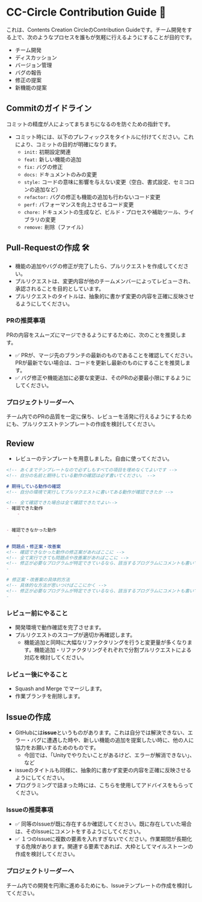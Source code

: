 # CC-Circle Contribution Guide 🚀

これは、Contents Creation CircleのContribution Guideです。チーム開発をする上で、次のようなプロセスを誰もが気軽に行えるようにすることが目的です。

- チーム開発
- ディスカッション
- バージョン管理
- バグの報告
- 修正の提案
- 新機能の提案

## Commitのガイドライン

コミットの精度が人によってまちまちになるのを防ぐための指針です。

- コミット時には、以下のプレフィックスをタイトルに付けてください。これにより、コミットの目的が明確になります。
  - `init:` 初期設定関連
  - `feat:` 新しい機能の追加
  - `fix:` バグの修正
  - `docs:` ドキュメントのみの変更
  - `style:` コードの意味に影響を与えない変更（空白、書式設定、セミコロンの追加など）
  - `refactor:` バグの修正も機能の追加も行わないコード変更
  - `perf:` パフォーマンスを向上させるコード変更
  - `chore:` ドキュメントの生成など、ビルド・プロセスや補助ツール、ライブラリの変更
  - `remove:` 削除（ファイル）

## Pull-Requestの作成 🛠️

- 機能の追加やバグの修正が完了したら、プルリクエストを作成してください。
- プルリクエストは、変更内容が他のチームメンバーによってレビューされ、承認されることを目的としています。
- プルリクエストのタイトルは、抽象的に書かず変更の内容を正確に反映させるようにしてください。

### PRの推奨事項
PRの内容をスムーズにマージできるようにするために、次のことを推奨します。

- ✅ PRが、マージ先のブランチの最新のものであることを確認してください。PRが最新でない場合は、コードを更新し最新のものにすることを推奨します。
- ✅ バグ修正や機能追加に必要な変更は、そのPRの必要最小限にするようにしてください。

### プロジェクトリーダーへ
チーム内でのPRの品質を一定に保ち、レビューを活発に行えるようにするためにも、プルリクエストテンプレートの作成を検討してください。

## Review

- レビューのテンプレートを用意しました。自由に使ってください。
```md
<!-- あくまでテンプレートなので必ずしもすべての項目を埋めなくてよいです -->
<!-- 自分の名前と期待している動作の確認は必ず書いてください。 -->

# 期待している動作の確認
<!-- 自分の環境で実行してプルリクエストに書いてある動作が確認できたか -->

<!-- 全て確認できた場合は全て確認できたでよい-->
- 確認できた動作
	- 


- 確認できなかった動作
	- 

# 問題点・修正案・改善案
<!-- 確認できなかった動作の修正案があればここに -->
<!-- 全て実行できても問題点や改善案があればここに -->
<!-- 修正が必要なプログラムが特定できているなら、該当するプログラムにコメントも書いてください。>
- 

# 修正案・改善案の具体的方法
<!-- 具体的な方法が思いつけばここにかく -->
<!-- 修正が必要なプログラムが特定できているなら、該当するプログラムにコメントも書いてください。>
- 
```

### レビュー前にやること

- 開発環境で動作確認を完了させます。
- プルリクエストのスコープが適切か再確認します。
  - 機能追加と同時に大幅なリファクタリングを行うと変更量が多くなります。機能追加・リファクタリングそれぞれで分割プルリクエストによる対応を検討してください。

### レビュー後にやること

- Squash and Merge でマージします。
- 作業ブランチを削除します。

## Issueの作成

- GitHubには**issue**というものがあります。これは自分では解決できない、エラー・バグに遭遇した時や、新しい機能の追加を提案したい時に、他の人に協力をお願いするためのものです。
	- 今回では、「Unityでやりたいことがあるけど、エラーが解消できない」、など
- issueのタイトルも同様に、抽象的に書かず変更の内容を正確に反映させるようにしてください。
- プログラミングで詰まった時には、こちらを使用してアドバイスをもらってください。

### Issueの推奨事項

- ✅ 同等のIssueが既に存在するか確認してください。既に存在していた場合は、そのIssueにコメントをするようにしてください。
- ✅ １つのIssueに複数の要素を入れすぎないでください。作業期間が長期化する危険があります。関連する要素であれば、大枠としてマイルストーンの作成を検討してください。

### プロジェクトリーダーへ
チーム内での開発を円滑に進めるためにも、Issueテンプレートの作成を検討してください。
